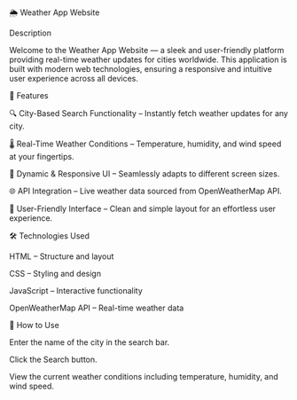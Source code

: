 🌦️ Weather App Website

Description

Welcome to the Weather App Website — a sleek and user-friendly platform providing real-time weather updates for cities worldwide. This application is built with modern web technologies, ensuring a responsive and intuitive user experience across all devices.

🌟 Features

🔍 City-Based Search Functionality – Instantly fetch weather updates for any city.

🌡️ Real-Time Weather Conditions – Temperature, humidity, and wind speed at your fingertips.

🎨 Dynamic & Responsive UI – Seamlessly adapts to different screen sizes.

🌐 API Integration – Live weather data sourced from OpenWeatherMap API.

💪 User-Friendly Interface – Clean and simple layout for an effortless user experience.

🛠️ Technologies Used

HTML – Structure and layout

CSS – Styling and design

JavaScript – Interactive functionality

OpenWeatherMap API – Real-time weather data

🎯 How to Use

Enter the name of the city in the search bar.

Click the Search button.

View the current weather conditions including temperature, humidity, and wind speed.
